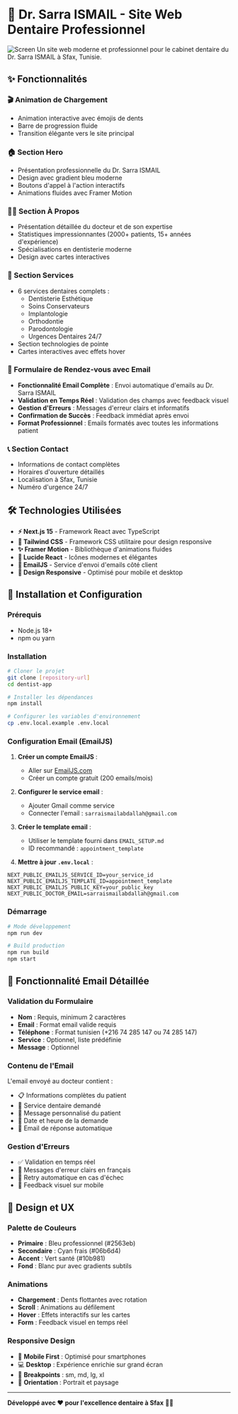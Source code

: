 # 🦷 Dr. Sarra ISMAIL -    Site Web Dentaire Professionnel
![Screen]([image-url]"screen1%20.png")
Un site web moderne et professionnel pour le cabinet dentaire du Dr. Sarra ISMAIL à Sfax, Tunisie.

## ✨ Fonctionnalités

### 🎬 Animation de Chargement
- Animation interactive avec émojis de dents
- Barre de progression fluide
- Transition élégante vers le site principal

### 🏠 Section Hero
- Présentation professionnelle du Dr. Sarra ISMAIL
- Design avec gradient bleu moderne
- Boutons d'appel à l'action interactifs
- Animations fluides avec Framer Motion

### 👨‍⚕️ Section À Propos
- Présentation détaillée du docteur et de son expertise
- Statistiques impressionnantes (2000+ patients, 15+ années d'expérience)
- Spécialisations en dentisterie moderne
- Design avec cartes interactives

### 🦷 Section Services
- 6 services dentaires complets :
  - Dentisterie Esthétique
  - Soins Conservateurs
  - Implantologie
  - Orthodontie
  - Parodontologie
  - Urgences Dentaires 24/7
- Section technologies de pointe
- Cartes interactives avec effets hover

### 📧 Formulaire de Rendez-vous avec Email
- **Fonctionnalité Email Complète** : Envoi automatique d'emails au Dr. Sarra ISMAIL
- **Validation en Temps Réel** : Validation des champs avec feedback visuel
- **Gestion d'Erreurs** : Messages d'erreur clairs et informatifs
- **Confirmation de Succès** : Feedback immédiat après envoi
- **Format Professionnel** : Emails formatés avec toutes les informations patient

### 📞 Section Contact
- Informations de contact complètes
- Horaires d'ouverture détaillés
- Localisation à Sfax, Tunisie
- Numéro d'urgence 24/7

## 🛠️ Technologies Utilisées

- **⚡ Next.js 15** - Framework React avec TypeScript
- **🎨 Tailwind CSS** - Framework CSS utilitaire pour design responsive
- **✨ Framer Motion** - Bibliothèque d'animations fluides
- **🎯 Lucide React** - Icônes modernes et élégantes
- **📧 EmailJS** - Service d'envoi d'emails côté client
- **📱 Design Responsive** - Optimisé pour mobile et desktop

## 🚀 Installation et Configuration

### Prérequis
- Node.js 18+
- npm ou yarn

### Installation
```bash
# Cloner le projet
git clone [repository-url]
cd dentist-app

# Installer les dépendances
npm install

# Configurer les variables d'environnement
cp .env.local.example .env.local
```

### Configuration Email (EmailJS)

1. **Créer un compte EmailJS** :
   - Aller sur [EmailJS.com](https://www.emailjs.com/)
   - Créer un compte gratuit (200 emails/mois)

2. **Configurer le service email** :
   - Ajouter Gmail comme service
   - Connecter l'email : `sarraismailabdallah@gmail.com`

3. **Créer le template email** :
   - Utiliser le template fourni dans `EMAIL_SETUP.md`
   - ID recommandé : `appointment_template`

4. **Mettre à jour `.env.local`** :
```env
NEXT_PUBLIC_EMAILJS_SERVICE_ID=your_service_id
NEXT_PUBLIC_EMAILJS_TEMPLATE_ID=appointment_template
NEXT_PUBLIC_EMAILJS_PUBLIC_KEY=your_public_key
NEXT_PUBLIC_DOCTOR_EMAIL=sarraismailabdallah@gmail.com
```

### Démarrage
```bash
# Mode développement
npm run dev

# Build production
npm run build
npm start
```

## 📧 Fonctionnalité Email Détaillée

### Validation du Formulaire
- **Nom** : Requis, minimum 2 caractères
- **Email** : Format email valide requis
- **Téléphone** : Format tunisien (+216 74 285 147 ou 74 285 147)
- **Service** : Optionnel, liste prédéfinie
- **Message** : Optionnel

### Contenu de l'Email
L'email envoyé au docteur contient :
- 📋 Informations complètes du patient
- 🦷 Service dentaire demandé
- 💬 Message personnalisé du patient
- 📅 Date et heure de la demande
- 📧 Email de réponse automatique

### Gestion d'Erreurs
- ✅ Validation en temps réel
- 🔴 Messages d'erreur clairs en français
- 🔄 Retry automatique en cas d'échec
- 📱 Feedback visuel sur mobile

## 🎨 Design et UX

### Palette de Couleurs
- **Primaire** : Bleu professionnel (#2563eb)
- **Secondaire** : Cyan frais (#06b6d4)
- **Accent** : Vert santé (#10b981)
- **Fond** : Blanc pur avec gradients subtils

### Animations
- **Chargement** : Dents flottantes avec rotation
- **Scroll** : Animations au défilement
- **Hover** : Effets interactifs sur les cartes
- **Form** : Feedback visuel en temps réel

### Responsive Design
- 📱 **Mobile First** : Optimisé pour smartphones
- 💻 **Desktop** : Expérience enrichie sur grand écran
- 📐 **Breakpoints** : sm, md, lg, xl
- 🔄 **Orientation** : Portrait et paysage

---

**Développé avec ❤️ pour l'excellence dentaire à Sfax** 🦷✨
